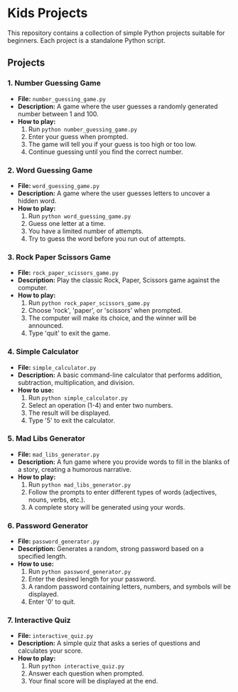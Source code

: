 # Kids Projects

This repository contains a collection of simple Python projects suitable for beginners. Each project is a standalone Python script.

## Projects

### 1. Number Guessing Game
- **File:** `number_guessing_game.py`
- **Description:** A game where the user guesses a randomly generated number between 1 and 100.
- **How to play:**
  1. Run `python number_guessing_game.py`
  2. Enter your guess when prompted.
  3. The game will tell you if your guess is too high or too low.
  4. Continue guessing until you find the correct number.

### 2. Word Guessing Game
- **File:** `word_guessing_game.py`
- **Description:** A game where the user guesses letters to uncover a hidden word.
- **How to play:**
  1. Run `python word_guessing_game.py`
  2. Guess one letter at a time.
  3. You have a limited number of attempts.
  4. Try to guess the word before you run out of attempts.

### 3. Rock Paper Scissors Game
- **File:** `rock_paper_scissors_game.py`
- **Description:** Play the classic Rock, Paper, Scissors game against the computer.
- **How to play:**
  1. Run `python rock_paper_scissors_game.py`
  2. Choose 'rock', 'paper', or 'scissors' when prompted.
  3. The computer will make its choice, and the winner will be announced.
  4. Type 'quit' to exit the game.

### 4. Simple Calculator
- **File:** `simple_calculator.py`
- **Description:** A basic command-line calculator that performs addition, subtraction, multiplication, and division.
- **How to use:**
  1. Run `python simple_calculator.py`
  2. Select an operation (1-4) and enter two numbers.
  3. The result will be displayed.
  4. Type '5' to exit the calculator.

### 5. Mad Libs Generator
- **File:** `mad_libs_generator.py`
- **Description:** A fun game where you provide words to fill in the blanks of a story, creating a humorous narrative.
- **How to play:**
  1. Run `python mad_libs_generator.py`
  2. Follow the prompts to enter different types of words (adjectives, nouns, verbs, etc.).
  3. A complete story will be generated using your words.

### 6. Password Generator
- **File:** `password_generator.py`
- **Description:** Generates a random, strong password based on a specified length.
- **How to use:**
  1. Run `python password_generator.py`
  2. Enter the desired length for your password.
  3. A random password containing letters, numbers, and symbols will be displayed.
  4. Enter '0' to quit.

### 7. Interactive Quiz
- **File:** `interactive_quiz.py`
- **Description:** A simple quiz that asks a series of questions and calculates your score.
- **How to play:**
  1. Run `python interactive_quiz.py`
  2. Answer each question when prompted.
  3. Your final score will be displayed at the end.
